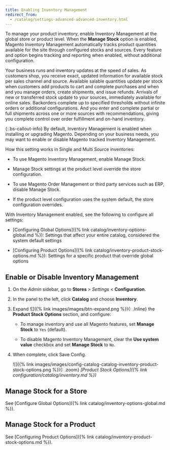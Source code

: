 ```yaml
---
title: Enabling Inventory Management
redirect_from:
  - /catalog/settings-advanced-advanced-inventory.html
---
```


To manage your product inventory, enable Inventory Management at the global store or product level. When the **Manage Stock** option is enabled, Magento Inventory Management automatically tracks product quantities available for the site through configured stocks and sources. Every feature and option begins tracking and reporting when enabled, without additional configuration.

Your business runs and inventory updates at the speed of sales. As customers shop, you receive exact, updated information for available stock per sales channel and source. Available salable quantities update per stock when customers add products to cart and complete purchases and when and you manage orders, create shipments, and issue refunds. Arrivals of new or transferred stock update to your sources, immediately available for online sales. Backorders complete up to specified thresholds without infinite orders or additional configurations. And you enter and complete partial or full shipments across one or more sources with recommendations, giving you complete control over order fulfillment and on-hand inventory.

{:.bs-callout-info}
By default, Inventory Management is enabled when installing or upgrading Magento. Depending on your business needs, you may want to enable or disable Magento tracked Inventory Management.

How this setting works in Single and Multi Source inventories:

- To use Magento Inventory Management, enable Manage Stock.

- Manage Stock settings at the product level override the store configuration.

- To use Magento Order Management or third party services such as ERP, disable Manage Stock.

- If the product level configuration uses the system default, the store configuration overrides.

With Inventory Management enabled, see the following to configure all settings:

- [Configuring Global Options]({% link catalog/inventory-options-global.md %}): Settings that affect your entire catalog, considered the system default settings

- [Configuring Product Options]({% link catalog/inventory-product-stock-options.md %}): Settings for a specific product that override global options

## Enable or Disable Inventory Management

1. On the _Admin_ sidebar, go to **Stores** > _Settings_ < **Configuration**.

1. In the panel to the left, click **Catalog** and choose **Inventory**.

1. Expand ![]({% link images/images/btn-expand.png %}){: .Inline} the **Product Stock Options** section, and configure:

   - To manage inventory and use all Magento features, set **Manage Stock** to `Yes` (default).

   - To disable Magento Inventory Management, clear the **Use system value** checkbox and set **Manage Stock** to `No`.

1. When complete, click <span class="btn">Save Config</span>.

   ![]({% link images/images/config-catalog-catalog-inventory-product-stock-options.png %}){: .zoom}
   _[Product Stock Options]({% link configuration/catalog/inventory.md %})_

## Manage Stock for a Store

See [Configure Global Options]({% link catalog/inventory-options-global.md %}).

## Manage Stock for a Product

See [Configuring Product Options]({% link catalog/inventory-product-stock-options.md %}).
